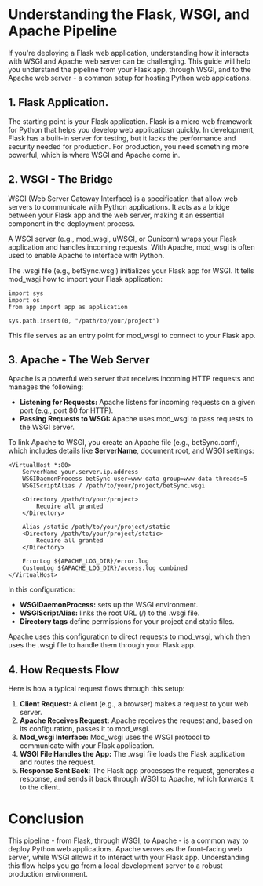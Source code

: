 # Understanding the Flask, WSGI, and Apache Pipeline

If you're deploying a Flask web application, understanding how it interacts with WSGI and Apache web server can be challenging. This guide will help you understand the pipeline from your Flask app, through WSGI, and to the Apache web server - a common setup for hosting Python web applcations.

## 1. Flask Application.

The starting point is your Flask application. Flask is a micro web framework for Python that helps you develop web applicatiosn quickly. In development, Flask has a built-in server for testing, but it lacks the performance and security needed for production. For production, you need something more powerful, which is where WSGI and Apache come in.

## 2. WSGI - The Bridge

WSGI (Web Server Gateway Interface) is a specification that allow web servers to communicate with Python applications. It acts as a bridge between your Flask app and the web server, making it an essential component in the deployment process.

A WSGI server (e.g., mod_wsgi, uWSGI, or Gunicorn) wraps your Flask application and handles incoming requests. With Apache, mod_wsgi is often used to enable Apache to interface with Python.

The .wsgi file (e.g., betSync.wsgi) initializes your Flask app for WSGI. It tells mod_wsgi how to import your Flask application:

```
import sys
import os
from app import app as application

sys.path.insert(0, "/path/to/your/project")
```
This file serves as an entry point for mod_wsgi to connect to your Flask app.

## 3. Apache - The Web Server

Apache is a powerful web server that receives incoming HTTP requests and manages the following:
- **Listening for Requests:** Apache listens for incoming requests on a given port (e.g., port 80 for HTTP).
- **Passing Requests to WSGI:** Apache uses mod_wsgi to pass requests to the WSGI server.

To link Apache to WSGI, you create an Apache file (e.g., betSync.conf), which includes details like **ServerName**, document root, and WSGI settings:

```
<VirtualHost *:80>
    ServerName your.server.ip.address
    WSGIDaemonProcess betSync user=www-data group=www-data threads=5
    WSGIScriptAlias / /path/to/your/project/betSync.wsgi

    <Directory /path/to/your/project>
        Require all granted
    </Directory>

    Alias /static /path/to/your/project/static
    <Directory /path/to/your/project/static>
        Require all granted
    </Directory>

    ErrorLog ${APACHE_LOG_DIR}/error.log
    CustomLog ${APACHE_LOG_DIR}/access.log combined
</VirtualHost>
```

In this configuration:
- **WSGIDaemonProcess:** sets up the WSGI environment.
- **WSGIScriptAlias:** links the root URL (/) to the .wsgi file.
- **Directory tags** define permissions for your project and static files.

Apache uses this configuration to direct requests to mod_wsgi, which then uses the .wsgi file to handle them through your Flask app.

## 4. How Requests Flow
Here is how a typical request flows through this setup:
1. **Client Request:** A client (e.g., a browser) makes a request to your web server.
2. **Apache Receives Request:** Apache receives the request and, based on its configuration, passes it to mod_wsgi.
3. **Mod_wsgi Interface:** Mod_wsgi uses the WSGI protocol to communicate with your Flask application.
4. **WSGI File Handles the App:** The .wsgi file loads the Flask application and routes the request.
5. **Response Sent Back:** The Flask app processes the request, generates a response, and sends it back through WSGI to Apache, which forwards it to the client.

# Conclusion
This pipeline - from Flask, through WSGI, to Apache - is a common way to deploy Python web applications. Apache serves as the front-facing web server, while WSGI allows it to interact with your Flask app. Understanding this flow helps you go from a local development server to a robust production environment.